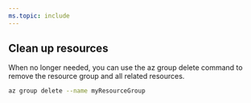 ```yaml
---
ms.topic: include
---
```


## Clean up resources

When no longer needed, you can use the az group delete command to remove the resource group and all related resources.

```bash
az group delete --name myResourceGroup
```
